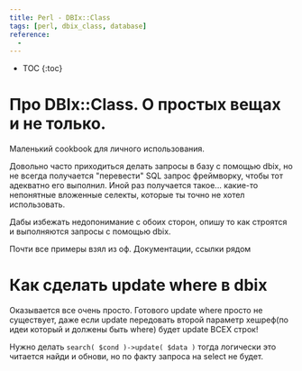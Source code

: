 ```yaml
---
title: Perl - DBIx::Class
tags: [perl, dbix_class, database]
reference:
  -
---
```


* TOC 
{:toc}

# Про DBIx::Class. О простых вещах и не только.

Маленький cookbook для личного использования.

Довольно часто приходиться делать запросы в базу с помощью dbix, но не всегда получается "перевести" SQL запрос фреймворку, чтобы тот адекватно его выполнил. Иной раз получается такое... какие-то непонятные вложенные селекты, которые ты точно не хотел использовать.

Дабы избежать недопонимание с обоих сторон, опишу то как строятся и выполняются запросы с помощью dbix.

Почти все примеры взял из оф. Документации, ссылки рядом

# Как сделать update where в dbix

Оказывается все очень просто. Готового update where просто не существует, даже если update передовать второй параметр хешреф(по идеи который и должены быть where) будет update ВСЕХ строк!

Нужно делать ```search( $cond )->update( $data )``` тогда логически это читается найди и обнови, но по факту запроса на select не будет. 
